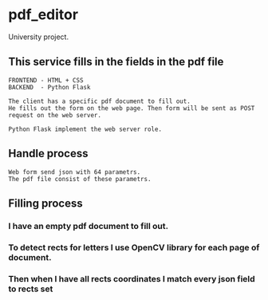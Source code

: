 # pdf_editor
University project. 

## This service fills in the fields in the pdf file

    FRONTEND - HTML + CSS
    BACKEND  - Python Flask

    The client has a specific pdf document to fill out.
    He fills out the form on the web page. Then form will be sent as POST request on the web server. 

    Python Flask implement the web server role.

## Handle process

    Web form send json with 64 parametrs. 
    The pdf file consist of these parametrs.

## Filling process

### I have an empty pdf document to fill out. 

### To detect rects for letters I use __OpenCV__ library for each page of document.

### Then when I have all rects coordinates I match every json field to rects set
